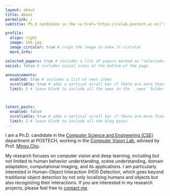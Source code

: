 ```yaml
---
layout: about
title: About
permalink: /
subtitle: Ph.d candidate in the <a href='https://cvlab.postech.ac.kr/'>Computer Vision Lab</a> at <a href='https://postech.ac.kr/'>POSTECH</a>

profile:
  align: right
  image: shk.jpg
  image_circular: true # crops the image to make it circular
  more_info: 

selected_papers: true # includes a list of papers marked as "selected={true}"
social: false # includes social icons at the bottom of the page

announcements:
  enabled: true # includes a list of news items
  scrollable: true # adds a vertical scroll bar if there are more than 3 news items
  limit: 5 # leave blank to include all the news in the `_news` folder



latest_posts:
  enabled: false
  scrollable: true # adds a vertical scroll bar if there are more than 3 new posts items
  limit: 3 # leave blank to include all the blog posts
---
```


I am a Ph.D. candidate  in the <a href='https://cse.postech.ac.kr/'>Computer Science and Engineering (CSE)</a> department at POSTECH, working in the <a href='https://cvlab.postech.ac.kr/'>Computer Vision Lab</a>, advised by Prof. <a href='https://cvlab.postech.ac.kr/~mcho/'>Minsu Cho</a>.

My research focuses on computer vision and deep learning, including but not limited to human behavior understanding, scene understanding, domain adaptation, computational imaging, and its applications.
I am particularly interested in Human-Object Interaction (HOI) Detection, which goes beyond traditional object detection by not only localizing humans and objects but also recognizing their interactions. If you are interested in my research projects, please feel free to <a href="mailto:sanghyun.kim@postech.ac.kr">contact me</a>.


<!-- Write your biography here. Tell the world about yourself. Link to your favorite [subreddit](http://reddit.com). You can put a picture in, too. The code is already in, just name your picture `prof_pic.jpg` and put it in the `img/` folder.

Put your address / P.O. box / other info right below your picture. You can also disable any of these elements by editing `profile` property of the YAML header of your `_pages/about.md`. Edit `_bibliography/papers.bib` and Jekyll will render your [publications page](/al-folio/publications/) automatically.

Link to your social media connections, too. This theme is set up to use [Font Awesome icons](https://fontawesome.com/) and [Academicons](https://jpswalsh.github.io/academicons/), like the ones below. Add your Facebook, Twitter, LinkedIn, Google Scholar, or just disable all of them. -->
